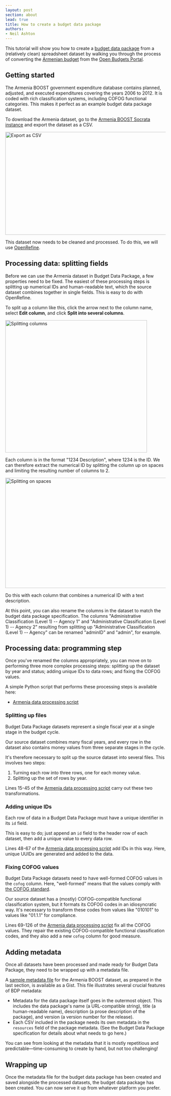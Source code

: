 ```yaml
---
layout: post
section: about
lead: true
title: How to create a budget data package
authors:
- Neil Ashton
---
```

This tutorial will show you how to create a [budget data package](https://github.com/openspending/budget-data-package/blob/master/specification.md) from a (relatively clean) spreadsheet dataset by walking you through the process of converting the [Armenian budget](http://wbi.worldbank.org/boost/country/armenia) from the [Open Budgets Portal](http://wbi.worldbank.org/boost/).

## Getting started

The Armenia BOOST government expenditure database contains planned, adjusted, and executed expenditures covering the years 2006 to 2012. It is coded with rich classification systems, including COFOG functional categories. This makes it perfect as an example budget data package dataset.

To download the Armenia dataset, go to the [Armenia BOOST Socrata instance](https://databox.worldbank.org/dataset/Armenia/4bk3-zxmf) and export the dataset as a CSV.

<a href="http://0.0.0.0:8080/wp-content/uploads/2014/08/tutorial01.png"><img class="aligncenter size-large wp-image-1877" src="http://0.0.0.0:8080/wp-content/uploads/2014/08/tutorial01-1024x558.png" alt="Export as CSV" width="591" height="322" /></a>

This dataset now needs to be cleaned and processed. To do this, we will use [OpenRefine](http://openrefine.org/).

## Processing data: splitting fields

Before we can use the Armenia dataset in Budget Data Package, a few properties need to be fixed. The easiest of these processing steps is splitting up numerical IDs and human-readable text, which the source dataset combines together in single fields. This is easy to do with OpenRefine.

To split up a column like this, click the arrow next to the column name, select **Edit column**, and click **Split into several columns**.

<a href="http://0.0.0.0:8080/wp-content/uploads/2014/08/tutorial02.png"><img class="aligncenter size-full wp-image-1878" src="http://0.0.0.0:8080/wp-content/uploads/2014/08/tutorial02.png" alt="Splitting columns" width="445" height="414" /></a>

Each column is in the format "1234 Description", where 1234 is the ID. We can therefore extract the numerical ID by splitting the column up on spaces and limiting the resulting number of columns to 2.

<a href="http://0.0.0.0:8080/wp-content/uploads/2014/08/tutorial03.png"><img class="aligncenter size-full wp-image-1879" src="http://0.0.0.0:8080/wp-content/uploads/2014/08/tutorial03.png" alt="Splitting on spaces" width="621" height="345" /></a>

Do this with each column that combines a numerical ID with a text description.

At this point, you can also rename the columns in the dataset to match the budget data package specification. The columns "Administrative Classification (Level 1) -- Agency 1" and "Administrative Classification (Level 1) -- Agency 2" resulting from splitting up "Administrative Classification (Level 1) -- Agency" can be renamed "adminID" and "admin", for example.

## Processing data: programming step

Once you've renamed the columns appropriately, you can move on to performing three more complex processing steps: splitting up the dataset by year and status; adding unique IDs to data rows; and fixing the COFOG values.

A simple Python script that performs these processing steps is available here:

* [Armenia data processing script](https://gist.github.com/nmashton/442cea7f852ee92c343e)

### Splitting up files

Budget Data Package datasets represent a single fiscal year at a single stage in the budget cycle.

Our source dataset combines many fiscal years, and every row in the dataset also contains money values from three separate stages in the cycle.

It's therefore necessary to split up the source dataset into several files. This involves two steps:

1. Turning each row into three rows, one for each money value.
2. Splitting up the set of rows by year.

Lines 15-45 of the [Armenia data processing script](https://gist.github.com/nmashton/442cea7f852ee92c343e#file-armenia-processing-py-L15) carry out these two transformations.

### Adding unique IDs

Each row of data in a Budget Data Package must have a unique identifier in its `id` field.

This is easy to do; just append an `id` field to the header row of each dataset, then add a unique value to every data row.

Lines 48-67 of the [Armenia data processing script](https://gist.github.com/nmashton/442cea7f852ee92c343e#file-armenia-processing-py-L48) add IDs in this way. Here, unique UUIDs are generated and added to the data.

### Fixing COFOG values

Budget Data Package datasets need to have well-formed COFOG values in the `cofog` column. Here, "well-formed" means that the values comply with [the COFOG standard](data.okfn.org/data/core/cofog#resource-cofog).

Our source dataset has a (mostly) COFOG-compatible functional classification system, but it formats its COFOG codes in an idiosyncratic way. It's necessary to transform these codes from values like "010101" to values like "01.1.1" for compliance.

Lines 69-126 of the [Armenia data processing script](https://gist.github.com/nmashton/442cea7f852ee92c343e#file-armenia-processing-py-L69) fix all the COFOG values. They repair the existing COFOG-compatible functional classification codes, and they also add a new `cofog` column for good measure.

## Adding metadata

Once all datasets have been processed and made ready for Budget Data Package, they need to be wrapped up with a metadata file.

A [sample metadata file](https://gist.github.com/nmashton/442cea7f852ee92c343e#file-armenia-json) for the Armenia BOOST dataset, as prepared in the last section, is available as a Gist. This file illustrates several crucial features of BDP metadata:

* Metadata for the data package itself goes in the outermost object. This includes the data package's name (a URL-compatible string), title (a human-readable name), description (a prose description of the package), and version (a version number for the release).
* Each CSV included in the package needs its own metadata in the `resources` field of the package metadata. (See the Budget Data Package specification for details about what needs to go here.)

You can see from looking at the metadata that it is mostly repetitious and predictable—time-consuming to create by hand, but not too challenging!

## Wrapping up

Once the metadata file for the budget data package has been created and saved alongside the processed datasets, the budget data package has been created. You can now serve it up from whatever platform you prefer.

